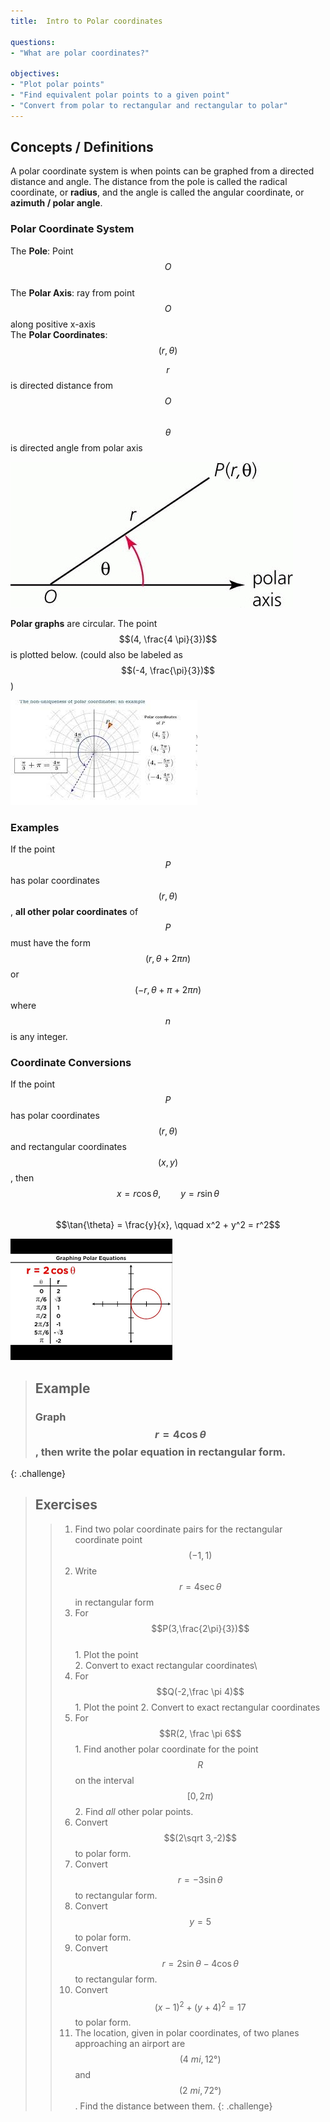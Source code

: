 ```yaml
---
title:  Intro to Polar coordinates

questions:
- "What are polar coordinates?"

objectives:
- "Plot polar points"
- "Find equivalent polar points to a given point"
- "Convert from polar to rectangular and rectangular to polar"
---
```


## Concepts / Definitions

A polar coordinate system is when points can be graphed from a directed distance and angle. The distance from the pole is called the radical coordinate, or **radius**, and the angle is called the angular coordinate, or **azimuth / polar angle**.

### Polar Coordinate System

The **Pole**: Point $$O$$<br>
The **Polar Axis**: ray from point $$O$$ along positive x-axis\
The **Polar Coordinates**: $$(r, \theta)$$

$$r$$ is directed distance from $$O$$<br>
$$\theta$$ is directed angle from polar axis

![Polar Coordinate System](../assets/precalculus/intro-to-polar-coordinates_1.jpg)

**Polar graphs** are circular. The point $$(4, \frac{4 \pi}{3})$$ is plotted below. (could also be labeled as $$(-4, \frac{\pi}{3})$$)

![Polar Graphs](../assets/precalculus/intro-to-polar-coordinates_2.jpg)

### Examples

If the point $$P$$ has polar coordinates $$(r, \theta)$$, **all other polar coordinates** of $$P$$ must have the form $$(r, \theta + 2 \pi n)$$ or $$(-r, \theta + \pi + 2 \pi n)$$ where $$n$$ is any integer.

### Coordinate Conversions

If the point $$P$$ has polar coordinates $$(r, \theta)$$ and rectangular coordinates $$(x, y)$$, then<br>
$$x = r\cos{\theta}, \qquad y = r \sin{\theta}$$<br>
$$\tan{\theta} = \frac{y}{x}, \qquad x^2 + y^2 = r^2$$

![Coordinate Conversions](../assets/precalculus/intro-to-polar-coordinates_3.jpg)

> ## Example
> ### Graph $$r=4\cos\theta$$, then write the polar equation in rectangular form.
{: .challenge}

> ## Exercises
> >  1. Find two polar coordinate pairs for the rectangular coordinate point $$(-1,1)$$
> >  2. Write $$r=4\sec\theta$$ in rectangular form
> >  3. For $$P(3,\frac{2\pi}{3})$$\
     1. Plot the point\
     2. Convert to exact rectangular coordinates\
> >  4. For $$Q(-2,\frac \pi 4)$$
     1. Plot the point
     2. Convert to exact rectangular coordinates
> >  5. For $$R(2, \frac \pi 6$$
     1. Find another polar coordinate for the point $$R$$ on the interval $$[0,2\pi)$$
     2. Find _all_ other polar points.
> >  6. Convert $$(2\sqrt 3,-2)$$ to polar form.
> >  7. Convert $$r=-3\sin\theta$$ to rectangular form.
> >  8. Convert $$y=5$$ to polar form.
> >  9. Convert $$r=2\sin\theta-4\cos\theta$$ to rectangular form.
> >  10. Convert $$(x-1)^2+(y+4)^2 = 17$$ to polar form.
> >  11.  The location, given in polar coordinates, of two planes approaching an airport are $$(4\ mi,12°)$$ and $$(2\ mi,72°)$$. Find the distance between them.
{: .challenge}


  
